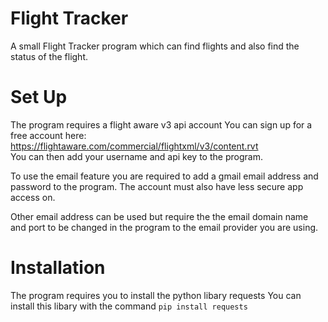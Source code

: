 # Flight Tracker
A small Flight Tracker program which can find flights and also find the status of the flight. 
 # Set Up
The program requires a flight aware v3 api account
You can sign up for a free account here: https://flightaware.com/commercial/flightxml/v3/content.rvt  
You can then add your username and api key to the program.

To use the email feature you are required to add a gmail email address and password to the program. The account must also have less secure app access on.

Other email address can be used but require the the email domain name and port to be changed in the program to the email provider you are using.

# Installation
The program requires you to install the python libary requests
You can install this libary with the command `pip install requests`

